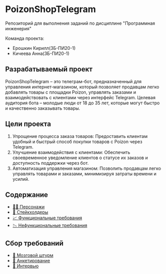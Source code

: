 # PoizonShopTelegram
Репозиторий для выполнения заданий по дисциплине "Программная инженерия"


Команда проекта:
- Ерошкин Кирилл(ЗБ-ПИ20-1)
- Кичеева Анна(ЗБ-ПИ20-1)


## Разрабатываемый проект
PoizonShopTelegram – это телеграм-бот, предназначенный для управления интернет-магазином, который позволяет продавцам легко добавлять товары с площадки Poizon, управлять заказами и взаимодействовать с клиентами через интерфейс Telegram. Целевая аудитория бота – молодые люди от 18 до 35 лет, которые могут быстро и качественно заказывать товары.

## Цели проекта
1. Упрощение процесса заказа товаров: Предоставить клиентам удобный и быстрый способ покупки товаров с Poizon через Telegram.
2. Улучшение взаимодействия с клиентами: Обеспечить своевременное уведомление клиентов о статусе их заказов и доступность поддержки через бот.
3. Автоматизация управления магазином: Позволить продавцам легко управлять товарами и заказами, минимизируя затраты времени и усилий.

## Содержание 

- [🧑‍💻 Персонажи][1]
- [🙋 Стейкхолдеры][7]
- [📈 Функциональные требования][2]
- [📉 Нефункциональные требования][3]

## Сбор требований 

- [🧠 Мозговой штурм][4]
- [📔 Анкетирование][5]
- [🙋 Интервью][6]


[1]: https://github.com/Noontr3x/PoizonShopTelegram/blob/main/characters.md
[2]: https://github.com/Noontr3x/PoizonShopTelegram/blob/main/Requirements/functional_requirements.md
[3]: https://github.com/Noontr3x/PoizonShopTelegram/blob/main/Requirements/non_functional_requirements.md
[4]: https://github.com/Noontr3x/PoizonShopTelegram/blob/main/Requirements/brainstorming.md
[5]: https://github.com/Noontr3x/PoizonShopTelegram/blob/main/Requirements/survey.md
[6]: https://github.com/Noontr3x/PoizonShopTelegram/blob/main/Requirements/interview.md
[7]: https://github.com/Noontr3x/PoizonShopTelegram/blob/main/Stakeholders/stakeholders_table.md
